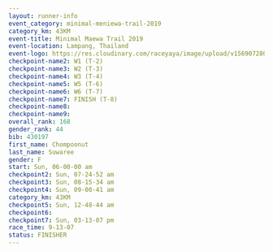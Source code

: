 ```yaml
---
layout: runner-info 
event_category: minimal-meniewa-trail-2019 
category_km: 43KM
event-title: Minimal Maewa Trail 2019 
event-location: Lampang, Thailand 
event-logo: https://res.cloudinary.com/raceyaya/image/upload/v1569072805/logo/minimal-trail_ktnvsp.jpg 
checkpoint-name2: W1 (T-2) 
checkpoint-name3: W2 (T-3) 
checkpoint-name4: W3 (T-4) 
checkpoint-name5: W5 (T-6) 
checkpoint-name6: W6 (T-7) 
checkpoint-name7: FINISH (T-8) 
checkpoint-name8: 
checkpoint-name9: 
overall_rank: 168
gender_rank: 44
bib: 430197
first_name: Chompoonut
last_name: Suwaree
gender: F
start: Sun, 06-00-00 am
checkpoint2: Sun, 07-24-52 am
checkpoint3: Sun, 08-15-34 am
checkpoint4: Sun, 09-00-41 am
category_km: 43KM
checkpoint5: Sun, 12-48-44 am
checkpoint6: 
checkpoint7: Sun, 03-13-07 pm
race_time: 9-13-07
status: FINISHER
---
```

